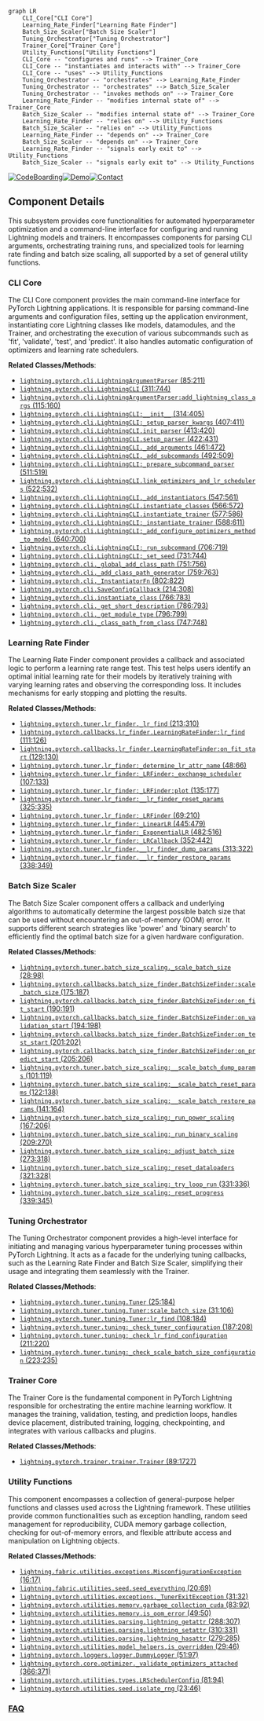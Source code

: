 ```mermaid
graph LR
    CLI_Core["CLI Core"]
    Learning_Rate_Finder["Learning Rate Finder"]
    Batch_Size_Scaler["Batch Size Scaler"]
    Tuning_Orchestrator["Tuning Orchestrator"]
    Trainer_Core["Trainer Core"]
    Utility_Functions["Utility Functions"]
    CLI_Core -- "configures and runs" --> Trainer_Core
    CLI_Core -- "instantiates and interacts with" --> Trainer_Core
    CLI_Core -- "uses" --> Utility_Functions
    Tuning_Orchestrator -- "orchestrates" --> Learning_Rate_Finder
    Tuning_Orchestrator -- "orchestrates" --> Batch_Size_Scaler
    Tuning_Orchestrator -- "invokes methods on" --> Trainer_Core
    Learning_Rate_Finder -- "modifies internal state of" --> Trainer_Core
    Batch_Size_Scaler -- "modifies internal state of" --> Trainer_Core
    Learning_Rate_Finder -- "relies on" --> Utility_Functions
    Batch_Size_Scaler -- "relies on" --> Utility_Functions
    Learning_Rate_Finder -- "depends on" --> Trainer_Core
    Batch_Size_Scaler -- "depends on" --> Trainer_Core
    Learning_Rate_Finder -- "signals early exit to" --> Utility_Functions
    Batch_Size_Scaler -- "signals early exit to" --> Utility_Functions
```
[![CodeBoarding](https://img.shields.io/badge/Generated%20by-CodeBoarding-9cf?style=flat-square)](https://github.com/CodeBoarding/CodeBoarding)[![Demo](https://img.shields.io/badge/Try%20our-Demo-blue?style=flat-square)](https://www.codeboarding.org/demo)[![Contact](https://img.shields.io/badge/Contact%20us%20-%20contact@codeboarding.org-lightgrey?style=flat-square)](mailto:contact@codeboarding.org)

## Component Details

This subsystem provides core functionalities for automated hyperparameter optimization and a command-line interface for configuring and running Lightning models and trainers. It encompasses components for parsing CLI arguments, orchestrating training runs, and specialized tools for learning rate finding and batch size scaling, all supported by a set of general utility functions.

### CLI Core
The CLI Core component provides the main command-line interface for PyTorch Lightning applications. It is responsible for parsing command-line arguments and configuration files, setting up the application environment, instantiating core Lightning classes like models, datamodules, and the Trainer, and orchestrating the execution of various subcommands such as 'fit', 'validate', 'test', and 'predict'. It also handles automatic configuration of optimizers and learning rate schedulers.


**Related Classes/Methods**:

- <a href="https://github.com/Lightning-AI/lightning/blob/master/src/lightning/pytorch/cli.py#L85-L211" target="_blank" rel="noopener noreferrer">`lightning.pytorch.cli.LightningArgumentParser` (85:211)</a>
- <a href="https://github.com/Lightning-AI/lightning/blob/master/src/lightning/pytorch/cli.py#L311-L744" target="_blank" rel="noopener noreferrer">`lightning.pytorch.cli.LightningCLI` (311:744)</a>
- <a href="https://github.com/Lightning-AI/lightning/blob/master/src/lightning/pytorch/cli.py#L115-L160" target="_blank" rel="noopener noreferrer">`lightning.pytorch.cli.LightningArgumentParser:add_lightning_class_args` (115:160)</a>
- <a href="https://github.com/Lightning-AI/lightning/blob/master/src/lightning/pytorch/cli.py#L314-L405" target="_blank" rel="noopener noreferrer">`lightning.pytorch.cli.LightningCLI:__init__` (314:405)</a>
- <a href="https://github.com/Lightning-AI/lightning/blob/master/src/lightning/pytorch/cli.py#L407-L411" target="_blank" rel="noopener noreferrer">`lightning.pytorch.cli.LightningCLI:_setup_parser_kwargs` (407:411)</a>
- <a href="https://github.com/Lightning-AI/lightning/blob/master/src/lightning/pytorch/cli.py#L413-L420" target="_blank" rel="noopener noreferrer">`lightning.pytorch.cli.LightningCLI.init_parser` (413:420)</a>
- <a href="https://github.com/Lightning-AI/lightning/blob/master/src/lightning/pytorch/cli.py#L422-L431" target="_blank" rel="noopener noreferrer">`lightning.pytorch.cli.LightningCLI.setup_parser` (422:431)</a>
- <a href="https://github.com/Lightning-AI/lightning/blob/master/src/lightning/pytorch/cli.py#L461-L472" target="_blank" rel="noopener noreferrer">`lightning.pytorch.cli.LightningCLI._add_arguments` (461:472)</a>
- <a href="https://github.com/Lightning-AI/lightning/blob/master/src/lightning/pytorch/cli.py#L492-L509" target="_blank" rel="noopener noreferrer">`lightning.pytorch.cli.LightningCLI._add_subcommands` (492:509)</a>
- <a href="https://github.com/Lightning-AI/lightning/blob/master/src/lightning/pytorch/cli.py#L511-L519" target="_blank" rel="noopener noreferrer">`lightning.pytorch.cli.LightningCLI:_prepare_subcommand_parser` (511:519)</a>
- <a href="https://github.com/Lightning-AI/lightning/blob/master/src/lightning/pytorch/cli.py#L522-L532" target="_blank" rel="noopener noreferrer">`lightning.pytorch.cli.LightningCLI.link_optimizers_and_lr_schedulers` (522:532)</a>
- <a href="https://github.com/Lightning-AI/lightning/blob/master/src/lightning/pytorch/cli.py#L547-L561" target="_blank" rel="noopener noreferrer">`lightning.pytorch.cli.LightningCLI._add_instantiators` (547:561)</a>
- <a href="https://github.com/Lightning-AI/lightning/blob/master/src/lightning/pytorch/cli.py#L566-L572" target="_blank" rel="noopener noreferrer">`lightning.pytorch.cli.LightningCLI.instantiate_classes` (566:572)</a>
- <a href="https://github.com/Lightning-AI/lightning/blob/master/src/lightning/pytorch/cli.py#L577-L586" target="_blank" rel="noopener noreferrer">`lightning.pytorch.cli.LightningCLI.instantiate_trainer` (577:586)</a>
- <a href="https://github.com/Lightning-AI/lightning/blob/master/src/lightning/pytorch/cli.py#L588-L611" target="_blank" rel="noopener noreferrer">`lightning.pytorch.cli.LightningCLI:_instantiate_trainer` (588:611)</a>
- <a href="https://github.com/Lightning-AI/lightning/blob/master/src/lightning/pytorch/cli.py#L640-L700" target="_blank" rel="noopener noreferrer">`lightning.pytorch.cli.LightningCLI:_add_configure_optimizers_method_to_model` (640:700)</a>
- <a href="https://github.com/Lightning-AI/lightning/blob/master/src/lightning/pytorch/cli.py#L706-L719" target="_blank" rel="noopener noreferrer">`lightning.pytorch.cli.LightningCLI:_run_subcommand` (706:719)</a>
- <a href="https://github.com/Lightning-AI/lightning/blob/master/src/lightning/pytorch/cli.py#L731-L744" target="_blank" rel="noopener noreferrer">`lightning.pytorch.cli.LightningCLI:_set_seed` (731:744)</a>
- <a href="https://github.com/Lightning-AI/lightning/blob/master/src/lightning/pytorch/cli.py#L751-L756" target="_blank" rel="noopener noreferrer">`lightning.pytorch.cli._global_add_class_path` (751:756)</a>
- <a href="https://github.com/Lightning-AI/lightning/blob/master/src/lightning/pytorch/cli.py#L759-L763" target="_blank" rel="noopener noreferrer">`lightning.pytorch.cli._add_class_path_generator` (759:763)</a>
- <a href="https://github.com/Lightning-AI/lightning/blob/master/src/lightning/pytorch/cli.py#L802-L822" target="_blank" rel="noopener noreferrer">`lightning.pytorch.cli._InstantiatorFn` (802:822)</a>
- <a href="https://github.com/Lightning-AI/lightning/blob/master/src/lightning/pytorch/cli.py#L214-L308" target="_blank" rel="noopener noreferrer">`lightning.pytorch.cli.SaveConfigCallback` (214:308)</a>
- <a href="https://github.com/Lightning-AI/lightning/blob/master/src/lightning/pytorch/cli.py#L766-L783" target="_blank" rel="noopener noreferrer">`lightning.pytorch.cli.instantiate_class` (766:783)</a>
- <a href="https://github.com/Lightning-AI/lightning/blob/master/src/lightning/pytorch/cli.py#L786-L793" target="_blank" rel="noopener noreferrer">`lightning.pytorch.cli._get_short_description` (786:793)</a>
- <a href="https://github.com/Lightning-AI/lightning/blob/master/src/lightning/pytorch/cli.py#L796-L799" target="_blank" rel="noopener noreferrer">`lightning.pytorch.cli._get_module_type` (796:799)</a>
- <a href="https://github.com/Lightning-AI/lightning/blob/master/src/lightning/pytorch/cli.py#L747-L748" target="_blank" rel="noopener noreferrer">`lightning.pytorch.cli._class_path_from_class` (747:748)</a>


### Learning Rate Finder
The Learning Rate Finder component provides a callback and associated logic to perform a learning rate range test. This test helps users identify an optimal initial learning rate for their models by iteratively training with varying learning rates and observing the corresponding loss. It includes mechanisms for early stopping and plotting the results.


**Related Classes/Methods**:

- <a href="https://github.com/Lightning-AI/lightning/blob/master/src/lightning/pytorch/tuner/lr_finder.py#L213-L310" target="_blank" rel="noopener noreferrer">`lightning.pytorch.tuner.lr_finder._lr_find` (213:310)</a>
- <a href="https://github.com/Lightning-AI/lightning/blob/master/src/lightning/pytorch/callbacks/lr_finder.py#L111-L126" target="_blank" rel="noopener noreferrer">`lightning.pytorch.callbacks.lr_finder.LearningRateFinder:lr_find` (111:126)</a>
- <a href="https://github.com/Lightning-AI/lightning/blob/master/src/lightning/pytorch/callbacks/lr_finder.py#L129-L130" target="_blank" rel="noopener noreferrer">`lightning.pytorch.callbacks.lr_finder.LearningRateFinder:on_fit_start` (129:130)</a>
- <a href="https://github.com/Lightning-AI/lightning/blob/master/src/lightning/pytorch/tuner/lr_finder.py#L48-L66" target="_blank" rel="noopener noreferrer">`lightning.pytorch.tuner.lr_finder:_determine_lr_attr_name` (48:66)</a>
- <a href="https://github.com/Lightning-AI/lightning/blob/master/src/lightning/pytorch/tuner/lr_finder.py#L107-L133" target="_blank" rel="noopener noreferrer">`lightning.pytorch.tuner.lr_finder:_LRFinder:_exchange_scheduler` (107:133)</a>
- <a href="https://github.com/Lightning-AI/lightning/blob/master/src/lightning/pytorch/tuner/lr_finder.py#L135-L177" target="_blank" rel="noopener noreferrer">`lightning.pytorch.tuner.lr_finder:_LRFinder:plot` (135:177)</a>
- <a href="https://github.com/Lightning-AI/lightning/blob/master/src/lightning/pytorch/tuner/lr_finder.py#L325-L335" target="_blank" rel="noopener noreferrer">`lightning.pytorch.tuner.lr_finder:__lr_finder_reset_params` (325:335)</a>
- <a href="https://github.com/Lightning-AI/lightning/blob/master/src/lightning/pytorch/tuner/lr_finder.py#L69-L210" target="_blank" rel="noopener noreferrer">`lightning.pytorch.tuner.lr_finder:_LRFinder` (69:210)</a>
- <a href="https://github.com/Lightning-AI/lightning/blob/master/src/lightning/pytorch/tuner/lr_finder.py#L445-L479" target="_blank" rel="noopener noreferrer">`lightning.pytorch.tuner.lr_finder:_LinearLR` (445:479)</a>
- <a href="https://github.com/Lightning-AI/lightning/blob/master/src/lightning/pytorch/tuner/lr_finder.py#L482-L516" target="_blank" rel="noopener noreferrer">`lightning.pytorch.tuner.lr_finder:_ExponentialLR` (482:516)</a>
- <a href="https://github.com/Lightning-AI/lightning/blob/master/src/lightning/pytorch/tuner/lr_finder.py#L352-L442" target="_blank" rel="noopener noreferrer">`lightning.pytorch.tuner.lr_finder:_LRCallback` (352:442)</a>
- <a href="https://github.com/Lightning-AI/lightning/blob/master/src/lightning/pytorch/tuner/lr_finder.py#L313-L322" target="_blank" rel="noopener noreferrer">`lightning.pytorch.tuner.lr_finder.__lr_finder_dump_params` (313:322)</a>
- <a href="https://github.com/Lightning-AI/lightning/blob/master/src/lightning/pytorch/tuner/lr_finder.py#L338-L349" target="_blank" rel="noopener noreferrer">`lightning.pytorch.tuner.lr_finder.__lr_finder_restore_params` (338:349)</a>


### Batch Size Scaler
The Batch Size Scaler component offers a callback and underlying algorithms to automatically determine the largest possible batch size that can be used without encountering an out-of-memory (OOM) error. It supports different search strategies like 'power' and 'binary search' to efficiently find the optimal batch size for a given hardware configuration.


**Related Classes/Methods**:

- <a href="https://github.com/Lightning-AI/lightning/blob/master/src/lightning/pytorch/tuner/batch_size_scaling.py#L28-L98" target="_blank" rel="noopener noreferrer">`lightning.pytorch.tuner.batch_size_scaling._scale_batch_size` (28:98)</a>
- <a href="https://github.com/Lightning-AI/lightning/blob/master/src/lightning/pytorch/callbacks/batch_size_finder.py#L175-L187" target="_blank" rel="noopener noreferrer">`lightning.pytorch.callbacks.batch_size_finder.BatchSizeFinder:scale_batch_size` (175:187)</a>
- <a href="https://github.com/Lightning-AI/lightning/blob/master/src/lightning/pytorch/callbacks/batch_size_finder.py#L190-L191" target="_blank" rel="noopener noreferrer">`lightning.pytorch.callbacks.batch_size_finder.BatchSizeFinder:on_fit_start` (190:191)</a>
- <a href="https://github.com/Lightning-AI/lightning/blob/master/src/lightning/pytorch/callbacks/batch_size_finder.py#L194-L198" target="_blank" rel="noopener noreferrer">`lightning.pytorch.callbacks.batch_size_finder.BatchSizeFinder:on_validation_start` (194:198)</a>
- <a href="https://github.com/Lightning-AI/lightning/blob/master/src/lightning/pytorch/callbacks/batch_size_finder.py#L201-L202" target="_blank" rel="noopener noreferrer">`lightning.pytorch.callbacks.batch_size_finder.BatchSizeFinder:on_test_start` (201:202)</a>
- <a href="https://github.com/Lightning-AI/lightning/blob/master/src/lightning/pytorch/callbacks/batch_size_finder.py#L205-L206" target="_blank" rel="noopener noreferrer">`lightning.pytorch.callbacks.batch_size_finder.BatchSizeFinder:on_predict_start` (205:206)</a>
- <a href="https://github.com/Lightning-AI/lightning/blob/master/src/lightning/pytorch/tuner/batch_size_scaling.py#L101-L119" target="_blank" rel="noopener noreferrer">`lightning.pytorch.tuner.batch_size_scaling:__scale_batch_dump_params` (101:119)</a>
- <a href="https://github.com/Lightning-AI/lightning/blob/master/src/lightning/pytorch/tuner/batch_size_scaling.py#L122-L138" target="_blank" rel="noopener noreferrer">`lightning.pytorch.tuner.batch_size_scaling:__scale_batch_reset_params` (122:138)</a>
- <a href="https://github.com/Lightning-AI/lightning/blob/master/src/lightning/pytorch/tuner/batch_size_scaling.py#L141-L164" target="_blank" rel="noopener noreferrer">`lightning.pytorch.tuner.batch_size_scaling:__scale_batch_restore_params` (141:164)</a>
- <a href="https://github.com/Lightning-AI/lightning/blob/master/src/lightning/pytorch/tuner/batch_size_scaling.py#L167-L206" target="_blank" rel="noopener noreferrer">`lightning.pytorch.tuner.batch_size_scaling:_run_power_scaling` (167:206)</a>
- <a href="https://github.com/Lightning-AI/lightning/blob/master/src/lightning/pytorch/tuner/batch_size_scaling.py#L209-L270" target="_blank" rel="noopener noreferrer">`lightning.pytorch.tuner.batch_size_scaling:_run_binary_scaling` (209:270)</a>
- <a href="https://github.com/Lightning-AI/lightning/blob/master/src/lightning/pytorch/tuner/batch_size_scaling.py#L273-L318" target="_blank" rel="noopener noreferrer">`lightning.pytorch.tuner.batch_size_scaling:_adjust_batch_size` (273:318)</a>
- <a href="https://github.com/Lightning-AI/lightning/blob/master/src/lightning/pytorch/tuner/batch_size_scaling.py#L321-L328" target="_blank" rel="noopener noreferrer">`lightning.pytorch.tuner.batch_size_scaling:_reset_dataloaders` (321:328)</a>
- <a href="https://github.com/Lightning-AI/lightning/blob/master/src/lightning/pytorch/tuner/batch_size_scaling.py#L331-L336" target="_blank" rel="noopener noreferrer">`lightning.pytorch.tuner.batch_size_scaling:_try_loop_run` (331:336)</a>
- <a href="https://github.com/Lightning-AI/lightning/blob/master/src/lightning/pytorch/tuner/batch_size_scaling.py#L339-L345" target="_blank" rel="noopener noreferrer">`lightning.pytorch.tuner.batch_size_scaling:_reset_progress` (339:345)</a>


### Tuning Orchestrator
The Tuning Orchestrator component provides a high-level interface for initiating and managing various hyperparameter tuning processes within PyTorch Lightning. It acts as a facade for the underlying tuning callbacks, such as the Learning Rate Finder and Batch Size Scaler, simplifying their usage and integrating them seamlessly with the Trainer.


**Related Classes/Methods**:

- <a href="https://github.com/Lightning-AI/lightning/blob/master/src/lightning/pytorch/tuner/tuning.py#L25-L184" target="_blank" rel="noopener noreferrer">`lightning.pytorch.tuner.tuning.Tuner` (25:184)</a>
- <a href="https://github.com/Lightning-AI/lightning/blob/master/src/lightning/pytorch/tuner/tuning.py#L31-L106" target="_blank" rel="noopener noreferrer">`lightning.pytorch.tuner.tuning.Tuner:scale_batch_size` (31:106)</a>
- <a href="https://github.com/Lightning-AI/lightning/blob/master/src/lightning/pytorch/tuner/tuning.py#L108-L184" target="_blank" rel="noopener noreferrer">`lightning.pytorch.tuner.tuning.Tuner:lr_find` (108:184)</a>
- <a href="https://github.com/Lightning-AI/lightning/blob/master/src/lightning/pytorch/tuner/tuning.py#L187-L208" target="_blank" rel="noopener noreferrer">`lightning.pytorch.tuner.tuning:_check_tuner_configuration` (187:208)</a>
- <a href="https://github.com/Lightning-AI/lightning/blob/master/src/lightning/pytorch/tuner/tuning.py#L211-L220" target="_blank" rel="noopener noreferrer">`lightning.pytorch.tuner.tuning:_check_lr_find_configuration` (211:220)</a>
- <a href="https://github.com/Lightning-AI/lightning/blob/master/src/lightning/pytorch/tuner/tuning.py#L223-L235" target="_blank" rel="noopener noreferrer">`lightning.pytorch.tuner.tuning:_check_scale_batch_size_configuration` (223:235)</a>


### Trainer Core
The Trainer Core is the fundamental component in PyTorch Lightning responsible for orchestrating the entire machine learning workflow. It manages the training, validation, testing, and prediction loops, handles device placement, distributed training, logging, checkpointing, and integrates with various callbacks and plugins.


**Related Classes/Methods**:

- <a href="https://github.com/Lightning-AI/lightning/blob/master/src/lightning/pytorch/trainer/trainer.py#L89-L1727" target="_blank" rel="noopener noreferrer">`lightning.pytorch.trainer.trainer.Trainer` (89:1727)</a>


### Utility Functions
This component encompasses a collection of general-purpose helper functions and classes used across the Lightning framework. These utilities provide common functionalities such as exception handling, random seed management for reproducibility, CUDA memory garbage collection, checking for out-of-memory errors, and flexible attribute access and manipulation on Lightning objects.


**Related Classes/Methods**:

- <a href="https://github.com/Lightning-AI/lightning/blob/master/src/lightning/fabric/utilities/exceptions.py#L16-L17" target="_blank" rel="noopener noreferrer">`lightning.fabric.utilities.exceptions.MisconfigurationException` (16:17)</a>
- <a href="https://github.com/Lightning-AI/lightning/blob/master/src/lightning/fabric/utilities/seed.py#L20-L69" target="_blank" rel="noopener noreferrer">`lightning.fabric.utilities.seed.seed_everything` (20:69)</a>
- <a href="https://github.com/Lightning-AI/lightning/blob/master/src/lightning/pytorch/utilities/exceptions.py#L31-L32" target="_blank" rel="noopener noreferrer">`lightning.pytorch.utilities.exceptions._TunerExitException` (31:32)</a>
- <a href="https://github.com/Lightning-AI/lightning/blob/master/src/lightning/pytorch/utilities/memory.py#L83-L92" target="_blank" rel="noopener noreferrer">`lightning.pytorch.utilities.memory.garbage_collection_cuda` (83:92)</a>
- <a href="https://github.com/Lightning-AI/lightning/blob/master/src/lightning/pytorch/utilities/memory.py#L49-L50" target="_blank" rel="noopener noreferrer">`lightning.pytorch.utilities.memory.is_oom_error` (49:50)</a>
- <a href="https://github.com/Lightning-AI/lightning/blob/master/src/lightning/pytorch/utilities/parsing.py#L288-L307" target="_blank" rel="noopener noreferrer">`lightning.pytorch.utilities.parsing.lightning_getattr` (288:307)</a>
- <a href="https://github.com/Lightning-AI/lightning/blob/master/src/lightning/pytorch/utilities/parsing.py#L310-L331" target="_blank" rel="noopener noreferrer">`lightning.pytorch.utilities.parsing.lightning_setattr` (310:331)</a>
- <a href="https://github.com/Lightning-AI/lightning/blob/master/src/lightning/pytorch/utilities/parsing.py#L279-L285" target="_blank" rel="noopener noreferrer">`lightning.pytorch.utilities.parsing.lightning_hasattr` (279:285)</a>
- <a href="https://github.com/Lightning-AI/lightning/blob/master/src/lightning/pytorch/utilities/model_helpers.py#L29-L46" target="_blank" rel="noopener noreferrer">`lightning.pytorch.utilities.model_helpers.is_overridden` (29:46)</a>
- <a href="https://github.com/Lightning-AI/lightning/blob/master/src/lightning/pytorch/loggers/logger.py#L51-L97" target="_blank" rel="noopener noreferrer">`lightning.pytorch.loggers.logger.DummyLogger` (51:97)</a>
- <a href="https://github.com/Lightning-AI/lightning/blob/master/src/lightning/pytorch/core/optimizer.py#L366-L371" target="_blank" rel="noopener noreferrer">`lightning.pytorch.core.optimizer._validate_optimizers_attached` (366:371)</a>
- <a href="https://github.com/Lightning-AI/lightning/blob/master/src/lightning/pytorch/utilities/types.py#L81-L94" target="_blank" rel="noopener noreferrer">`lightning.pytorch.utilities.types.LRSchedulerConfig` (81:94)</a>
- <a href="https://github.com/Lightning-AI/lightning/blob/master/src/lightning/pytorch/utilities/seed.py#L23-L46" target="_blank" rel="noopener noreferrer">`lightning.pytorch.utilities.seed.isolate_rng` (23:46)</a>




### [FAQ](https://github.com/CodeBoarding/GeneratedOnBoardings/tree/main?tab=readme-ov-file#faq)